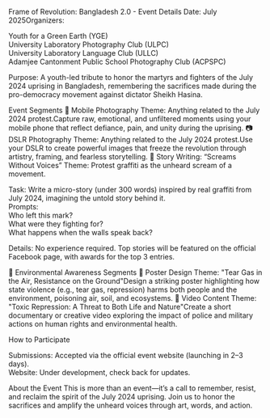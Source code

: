 Frame of Revolution: Bangladesh 2.0 - Event Details
Date: July 2025Organizers:  

Youth for a Green Earth (YGE)  
University Laboratory Photography Club (ULPC)  
University Laboratory Language Club (ULLC)  
Adamjee Cantonment Public School Photography Club (ACPSPC)

Purpose: A youth-led tribute to honor the martyrs and fighters of the July 2024 uprising in Bangladesh, remembering the sacrifices made during the pro-democracy movement against dictator Sheikh Hasina.

Event Segments
📱 Mobile Photography
Theme: Anything related to the July 2024 protest.Capture raw, emotional, and unfiltered moments using your mobile phone that reflect defiance, pain, and unity during the uprising.
📷 DSLR Photography
Theme: Anything related to the July 2024 protest.Use your DSLR to create powerful images that freeze the revolution through artistry, framing, and fearless storytelling.
📓 Story Writing: “Screams Without Voices”
Theme: Protest graffiti as the unheard scream of a movement.  

Task: Write a micro-story (under 300 words) inspired by real graffiti from July 2024, imagining the untold story behind it.  
Prompts:  
Who left this mark?  
What were they fighting for?  
What happens when the walls speak back?


Details: No experience required. Top stories will be featured on the official Facebook page, with awards for the top 3 entries.

🌱 Environmental Awareness Segments
🎨 Poster Design
Theme: "Tear Gas in the Air, Resistance on the Ground"Design a striking poster highlighting how state violence (e.g., tear gas, repression) harms both people and the environment, poisoning air, soil, and ecosystems.
🎥 Video Content
Theme: "Toxic Repression: A Threat to Both Life and Nature"Create a short documentary or creative video exploring the impact of police and military actions on human rights and environmental health.

How to Participate

Submissions: Accepted via the official event website (launching in 2–3 days).  
Website: Under development, check back for updates.


About the Event
This is more than an event—it’s a call to remember, resist, and reclaim the spirit of the July 2024 uprising. Join us to honor the sacrifices and amplify the unheard voices through art, words, and action.